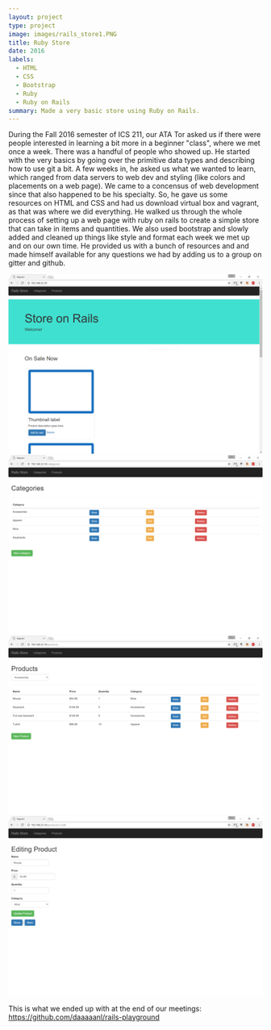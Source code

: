 ```yaml
---
layout: project
type: project
image: images/rails_store1.PNG
title: Ruby Store
date: 2016
labels:
  - HTML
  - CSS
  - Bootstrap
  - Ruby
  - Ruby on Rails
summary: Made a very basic store using Ruby on Rails. 
---
```


During the Fall 2016 semester of ICS 211, our ATA Tor asked us if there were people interested in learning a bit more in a beginner "class", where we met once a week. There was a handful of people who showed up. He started with the very basics by going over the primitive data types and describing how to use git a bit. A few weeks in, he asked us what we wanted to learn, which ranged from data servers to web dev and styling (like colors and placements on a web page). We came to a concensus of web development since that also happened to be his specialty. So, he gave us some resources on HTML and CSS and had us download virtual box and vagrant, as that was where we did everything. He walked us through the whole process of setting up a web page with ruby on rails to create a simple store that can take in items and quantities. We also used bootstrap and slowly added and cleaned up things like style and format each week we met up and on our own time. He provided us with a bunch of resources and and made himself available for any questions we had by adding us to a group on gitter and github. 

<div class="ui medium rounded images">
  <img class="ui medium left rounded image" src="../images/rails_store1.PNG">
  <img class="ui medium right rounded image" src="../images/rails_store2.PNG">
  <img class="ui medium left rounded image" src="../images/rails_store3.PNG">
  <img class="ui medium right rounded image" src="../images/rails_store4.PNG">
</div>


This is what we ended up with at the end of our meetings:
https://github.com/daaaaanl/rails-playground
